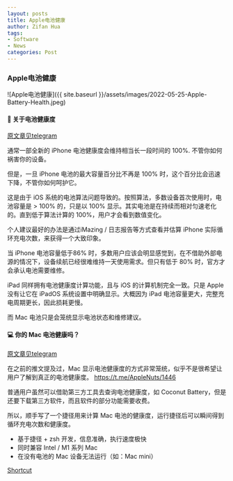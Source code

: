 ```yaml
---
layout: posts
title: Apple电池健康
author: Zifan Hua
tags:
- Software
- News
categories: Post
---
```


### Apple电池健康 

![Apple电池健康]({{ site.baseurl }}/assets/images/2022-05-25-Apple-Battery-Health.jpeg)

#### 🔋 关于电池健康度

[原文章见telegram](https://t.me/AppleNuts/1446)

通常一部全新的 iPhone 电池健康度会维持相当长一段时间的 100%. 不管你如何祸害你的设备。

但是，一旦 iPhone 电池的最大容量百分比不再是 100% 时，这个百分比会迅速下降，不管你如何呵护它。

这是由于 iOS 系统的电池算法问题导致的。按照算法，多数设备首次使用时，电池容量是 > 100% 的，只是以 100% 显示。其实电池是在持续而相对匀速老化的。直到低于算法计算的 100%，用户才会看到数值变化。

个人建议最好的办法是通过iMazing / 日志报告等方式查看并估算 iPhone 实际循环充电次数，来获得一个大致印象。

当 iPhone 电池容量低于86% 时，多数用户应该会明显感觉到，在不借助外部电源的情况下，设备续航已经很难维持一天使用需求。但只有低于 80% 时，官方才会承认电池需要维修。

iPad 同样拥有电池健康度计算功能，且与 iOS 的计算机制完全一致。只是 Apple 没有让它在 iPadOS 系统设置中明确显示。大概因为 iPad 电池容量更大，完整充电周期更长，因此损耗更慢。

而 Mac 电池只是会笼统显示电池状态和维修建议。

#### 💻 你的 Mac 电池健康吗？

[原文章见telegram](https://t.me/AppleNuts/1450)

在之前的推文提及过，Mac 显示电池健康度的方式非常笼统，似乎不是很希望让用户了解到真正的电池健康度。 https://t.me/AppleNuts/1446

普通用户虽然可以借助第三方工具去查询电池健康度，如 Coconut Battery，但是还要下载第三方软件，而且软件的部分功能需要收费。

所以，顺手写了一个捷径用来计算 Mac 电池的健康度，运行捷径后可以瞬间得到 循环充电次数和健康度。

* 基于捷径 + zsh 开发，信息准确，执行速度极快
* 同时兼容 Intel / M1 系列 Mac
* 在没有电池的 Mac 设备无法运行（如：Mac mini）

[Shortcut](https://www.icloud.com/shortcuts/314cf272715b4f6387554d57b221132c)